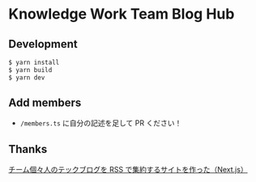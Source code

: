 # Knowledge Work Team Blog Hub

## Development

```bash
$ yarn install
$ yarn build
$ yarn dev
```

## Add members

- `/members.ts` に自分の記述を足して PR ください！

## Thanks

[チーム個々人のテックブログを RSS で集約するサイトを作った（Next.js）](https://zenn.dev/catnose99/articles/cb72a73368a547756862)
